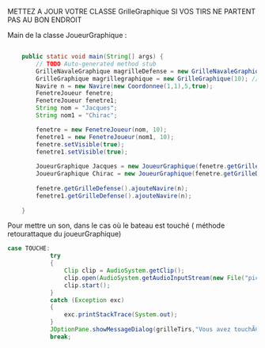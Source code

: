 METTEZ A JOUR VOTRE CLASSE GrilleGraphique SI VOS TIRS NE PARTENT PAS AU BON ENDROIT

Main de la classe JoueurGraphique :
```java

	public static void main(String[] args) {
		// TODO Auto-generated method stub
		GrilleNavaleGraphique magrilleDefense = new GrilleNavaleGraphique(10); // La oÃ¹ sont placÃ©s les bÃ¢teaux
		GrilleGraphique magrillegraphique = new GrilleGraphique(10); // LÃ  oÃ¹ l'attaquant clique
		Navire n = new Navire(new Coordonnee(1,1),5,true);
		FenetreJoueur fenetre;
		FenetreJoueur fenetre1;
		String nom = "Jacques";
		String nom1 = "Chirac";

		fenetre = new FenetreJoueur(nom, 10);
		fenetre1 = new FenetreJoueur(nom1, 10);
		fenetre.setVisible(true);	
		fenetre1.setVisible(true);
		
		JoueurGraphique Jacques = new JoueurGraphique(fenetre.getGrilleDefense(), fenetre.getGrilleTirs(), nom);
		JoueurGraphique Chirac = new JoueurGraphique(fenetre.getGrilleDefense(), fenetre.getGrilleTirs(), nom1);
		
		fenetre.getGrilleDefense().ajouteNavire(n);
		fenetre1.getGrilleDefense().ajouteNavire(n);		
				
	}
```

Pour mettre un son, dans le cas où le bateau est touché ( méthode retourattaque du joueurGraphique)
```java
case TOUCHE:
			try
		    {
		        Clip clip = AudioSystem.getClip();
		        clip.open(AudioSystem.getAudioInputStream(new File("pickle_rick.wav")));
		        clip.start();
		    }
		    catch (Exception exc)
		    {
		        exc.printStackTrace(System.out);
		    }
			JOptionPane.showMessageDialog(grilleTirs,"Vous avez touchÃ© un navire en" +c);			
			break;
			
```
